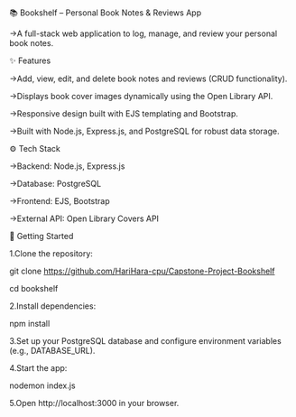 📚 Bookshelf – Personal Book Notes & Reviews App

->A full-stack web application to log, manage, and review your personal book notes.

✨ Features

->Add, view, edit, and delete book notes and reviews (CRUD functionality).

->Displays book cover images dynamically using the Open Library API.

->Responsive design built with EJS templating and Bootstrap.

->Built with Node.js, Express.js, and PostgreSQL for robust data storage.

⚙️ Tech Stack

->Backend: Node.js, Express.js

->Database: PostgreSQL

->Frontend: EJS, Bootstrap

->External API: Open Library Covers API

🚀 Getting Started

1.Clone the repository:

git clone https://github.com/HariHara-cpu/Capstone-Project-Bookshelf

cd bookshelf

2.Install dependencies:

npm install

3.Set up your PostgreSQL database and configure environment variables (e.g., DATABASE_URL).

4.Start the app:

nodemon index.js

5.Open http://localhost:3000 in your browser.
